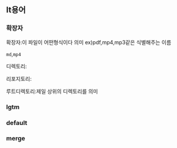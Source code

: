 
## It용어




### 확장자

확장자:이 파일이 어떤형식이다 의미 ex)pdf,mp4,mp3같은 식별해주는 이름

`md`,`mp4`

디렉토리:

리포지토리:

루트디렉토리:제일 상위의 디렉토리를 의미

### lgtm

### default

### merge